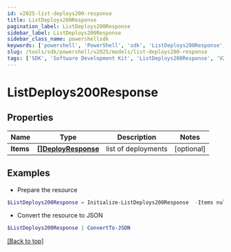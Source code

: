 ```yaml
---
id: v2025-list-deploys200-response
title: ListDeploys200Response
pagination_label: ListDeploys200Response
sidebar_label: ListDeploys200Response
sidebar_class_name: powershellsdk
keywords: ['powershell', 'PowerShell', 'sdk', 'ListDeploys200Response', 'V2025ListDeploys200Response'] 
slug: /tools/sdk/powershell/v2025/models/list-deploys200-response
tags: ['SDK', 'Software Development Kit', 'ListDeploys200Response', 'V2025ListDeploys200Response']
---
```



# ListDeploys200Response

## Properties

Name | Type | Description | Notes
------------ | ------------- | ------------- | -------------
**Items** | [**[]DeployResponse**](deploy-response) | list of deployments | [optional] 

## Examples

- Prepare the resource
```powershell
$ListDeploys200Response = Initialize-ListDeploys200Response  -Items null
```

- Convert the resource to JSON
```powershell
$ListDeploys200Response | ConvertTo-JSON
```


[[Back to top]](#) 

